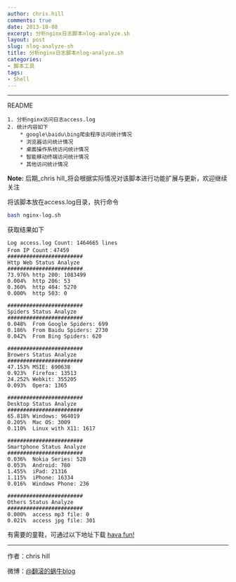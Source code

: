```yaml
---
author: chris.hill
comments: true
date: 2013-10-08
excerpt: 分析nginx日志脚本nlog-analyze.sh
layout: post
slug: nlog-analyze-sh
title: 分析nginx日志脚本nlog-analyze.sh
categories:
- 脚本工具
tags:
- Shell
---
```


* * *





README




    1. 分析nginx访问日志access.log
    2. 统计内容如下
        * google\baidu\bing爬虫程序访问统计情况
        * 浏览器访问统计情况
        * 桌面操作系统访问统计情况
        * 智能移动终端访问统计情况
        * 其他访问统计情况



**Note:**
后期_chris hill_将会根据实际情况对该脚本进行功能扩展与更新，欢迎继续关注





将该脚本放在access.log目录，执行命令




    
```sh
bash nginx-log.sh
```


<!-- more -->

获取结果如下




    
    
    Log access.log Count: 1464665 lines
    From IP Count：47459
    ########################
    Http Web Status Analyze
    ########################
    73.976% http 200: 1083499
    0.004%  http 206: 53
    0.360%  http 404: 5270
    0.000%  http 503: 0
        
    ########################
    Spiders Status Analyze
    ########################
    0.048%  From Google Spiders: 699
    0.186%  From Baidu Spiders: 2730
    0.042%  From Bing Spiders: 620
        
    ########################
    Browers Status Analyze
    ########################
    47.153% MSIE: 690638
    0.923%  Firefox: 13513
    24.252% Webkit: 355205
    0.093%  Opera: 1365
        
    ########################
    Desktop Status Analyze
    ########################
    65.818% Windows: 964019
    0.205%  Mac OS: 3009
    0.110%  Linux with X11: 1617
        
    ########################
    Smartphone Status Analyze
    ########################
    0.036%  Nokia Series: 528
    0.053%  Android: 780
    1.455%  iPad: 21316
    1.115%  iPhone: 16334
    0.016%  Windows Phone: 236
        
    ########################
    Others Status Analyze
    ########################
    0.000%  access mp3 file: 0
    0.021%  access jpg file: 301
    





有需要的童鞋，可通过以下地址下载
[hava fun!](http://pan.baidu.com/s/15kEBV)





* * *





作者：chris hill





微博：[@翻滚的蜗牛blog](http://www.weibo.com/weittor)



